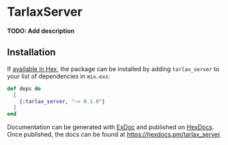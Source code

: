 # TarlaxServer

**TODO: Add description**

## Installation

If [available in Hex](https://hex.pm/docs/publish), the package can be installed
by adding `tarlax_server` to your list of dependencies in `mix.exs`:

```elixir
def deps do
  [
    {:tarlax_server, "~> 0.1.0"}
  ]
end
```

Documentation can be generated with [ExDoc](https://github.com/elixir-lang/ex_doc)
and published on [HexDocs](https://hexdocs.pm). Once published, the docs can
be found at <https://hexdocs.pm/tarlax_server>.

